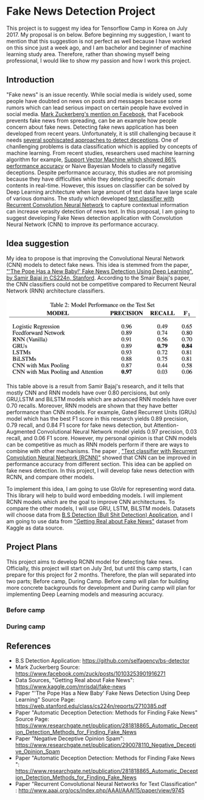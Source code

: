 # Fake News Detection Project
This project is to suggest my idea for Tensorflow Camp in Korea on July 2017. My proposal is on below.
Before beginning my suggestion, I want to mention that this suggestion is not perfect as well because I have worked on this since just a week ago, and I am bachelor and beginner of machine learning study area. Therefore, rather than showing myself being professional, I would like to show my passion and how I work this project.

## Introduction 
"Fake news" is an issue recently. While social media is widely used, some people have doubted on news on posts and messages because some rumors which can lead serious impact on certain people have evolved in social media. [Mark Zuckerberg's mention on Facebook](https://www.facebook.com/zuck/posts/10103253901916271), that Facebook prevents fake news from spreading, can be an example how people concern about fake news. Detecting fake news application has been developed from recent years. Unfortunately, it is still challenging because it needs [several sophiscated approaches to detect deceptions](https://www.researchgate.net/publication/281818865_Automatic_Deception_Detection_Methods_for_Finding_Fake_News). One of chanllenging problems is data classification which is applied by concepts of machine learning. From recent studies, researchers used machine learning algorithm for example, [Support Vector Machine which showed 86% performance accuracy](https://www.researchgate.net/publication/290078110_Negative_Deceptive_Opinion_Spam) or Naive Bayesian Models to classify negative deceptions. Despite performance accuracy, this studies are not promising because they have difficulties while they detecting specific domain contents in real-time. However, this issues on classifier can be solved by Deep Learning architecture when large amount of text data have large scale of various domains. The study which developed [text classifier with Recurrent Convolution Neural Network](http://www.aaai.org/ocs/index.php/AAAI/AAAI15/paper/view/9745) to capture contextual information can increase verasity detection of news text. In this proposal, I am going to suggest developing Fake News detection application with Convolution Neural Network (CNN) to improve its performance accuracy.

## Idea suggestion
My idea to propose is that improving the Convolutional Neural Network (CNN) models to detect fake news. This idea is stemmed from the paper, ["'The Pope Has a New Baby!' Fake News Detection Using Deep Learning", by Samir Bajaj in CS224n, Stanford](https://web.stanford.edu/class/cs224n/reports/2710385.pdf). According to the Smair Bajaj's paper, the CNN classifiers could not be competitive compared to Recurrent Neural Network (RNN) architecture classifiers. 

![alt text](https://github.com/Taekyoon/TensorflowCampProject/blob/master/Result%20table.png?raw=true)

This table above is a result from Samir Bajaj's research, and it tells that mostly CNN and RNN models have over 0.80 percisions, but only GRU,LSTM and BiLSTM models which are advanced RNN models have over 0.70 recalls. Moreover, RNN models are shown that they have better performance than CNN models. For example, Gated Recurrent Units (GRUs) model which has the best F1 score in this research yields 0.89 precision, 0.79 recall, and 0.84 F1 score for fake news detection, but Attention-Augmented Convolutional Neural Network model yields 0.97 precision, 0.03 recall, and 0.06 F1 score. However, my personal opinion is that CNN models can be competitive as much as RNN models perform if there are ways to combine with other mechanisms. The paper , ["Text classifier with Recurrent Convolution Neural Network (RCNN)"](http://www.aaai.org/ocs/index.php/AAAI/AAAI15/paper/view/9745) showed that CNN can be improved in performance accuracy from different section. This idea can be applied on fake news detection. In this project, I will develop fake news detection with RCNN, and compare other models.

To implement this idea, I am going to use GloVe for representing word data. This library will help to build word embedding models. I will implement RCNN models which are the goal to improve CNN architectures. To compare the other models, I will use GRU, LSTM, BiLSTM models. Datasets will choose data from [B.S Detection (Bull Shit Detection) Application](https://github.com/selfagency/bs-detector), and I am going to use data from ["Getting Real about Fake News"](https://www.kaggle.com/mrisdal/fake-news) dataset from Kaggle as data source.

## Project Plans
This project aims to develop RCNN model for detecting fake news. Officially, this project will start on July 3rd, but until this camp starts, I can prepare for this project for 2 months. Therefore, the plan will separated into two parts; Before camp, During Camp. Before camp will plan for building more concrete backgrounds for development and During camp will plan for implementing Deep Learning models and measuring accuracy.
### Before camp
### During camp
## References
* B.S Detection Application: https://github.com/selfagency/bs-detector
* Mark Zuckerberg Source: https://www.facebook.com/zuck/posts/10103253901916271
* Data Sources, "Getting Real about Fake News": https://www.kaggle.com/mrisdal/fake-news
* Paper "'The Pope Has a New Baby' Fake News Detection Using Deep Learning" Source Page:  https://web.stanford.edu/class/cs224n/reports/2710385.pdf
* Paper "Automatic Deception Detection: Methods for Finding Fake News" Source Page: https://www.researchgate.net/publication/281818865_Automatic_Deception_Detection_Methods_for_Finding_Fake_News
* Paper "Negative Deceptive Opinion Spam": https://www.researchgate.net/publication/290078110_Negative_Deceptive_Opinion_Spam
* Paper "Automatic Deception Detection: Methods for Finding Fake News ": https://www.researchgate.net/publication/281818865_Automatic_Deception_Detection_Methods_for_Finding_Fake_News
* Paper "Recurrent Convolutional Neural Networks for Text Classification" : http://www.aaai.org/ocs/index.php/AAAI/AAAI15/paper/view/9745
